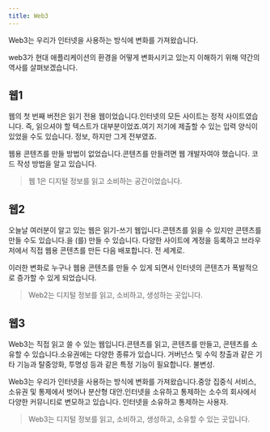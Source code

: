 ```yaml
---
title: Web3
---
```


Web3는 우리가 인터넷을 사용하는 방식에 변화를 가져왔습니다. 

web3가 현대 애플리케이션의 환경을 어떻게 변화시키고 있는지 이해하기 위해 약간의 역사를 살펴보겠습니다.

## 웹1

웹의 첫 번째 버전은 읽기 전용 웹이었습니다.인터넷의 모든 사이트는 정적 사이트였습니다. 즉, 
읽으셔야 할 텍스트가 대부분이었죠.여기 저기에 제출할 수 있는 입력 양식이 있었을 수도 있습니다.
정보, 하지만 그게 전부였죠.

웹용 콘텐츠를 만들 방법이 없었습니다.콘텐츠를 만들려면 웹 개발자여야 했습니다.
코드 작성 방법을 알고 있습니다.

>웹 1은 디지털 정보를 읽고 소비하는 공간이었습니다.

## 웹2

오늘날 여러분이 알고 있는 웹은 읽기-쓰기 웹입니다.콘텐츠를 읽을 수 있지만 콘텐츠를 만들 수도 있습니다.을 (를) 만들 수 있습니다. 
다양한 사이트에 계정을 등록하고 브라우저에서 직접 웹용 콘텐츠를 만든 다음 배포합니다.
전 세계로.

이러한 변화로 누구나 웹용 콘텐츠를 만들 수 있게 되면서 인터넷의 콘텐츠가 폭발적으로 증가할 수 있게 되었습니다.

>Web2는 디지털 정보를 읽고, 소비하고, 생성하는 곳입니다.

## 웹3

Web3는 직접 읽고 쓸 수 있는 웹입니다.콘텐츠를 읽고, 콘텐츠를 만들고, 콘텐츠를 소유할 수 있습니다.소유권에는 다양한 종류가 있습니다.
거버넌스 및 수익 창출과 같은 기타 기능과 탈중앙화, 투명성 등과 같은 특정 기능이 필요합니다. 
불변성.

Web3는 우리가 인터넷을 사용하는 방식에 변화를 가져왔습니다.중앙 집중식 서비스, 소유권 및 통제에서 벗어나
분산형 대안.인터넷을 소유하고 통제하는 소수의 회사에서 다양한 커뮤니티로 변모하고 있습니다.
인터넷을 소유하고 통제하는 사용자.

>Web3는 디지털 정보를 읽고, 소비하고, 생성하고, 소유할 수 있는 곳입니다.


